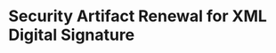 <!-- loio819e8490cbca408985cc3621df46e178 -->

# Security Artifact Renewal for XML Digital Signature


